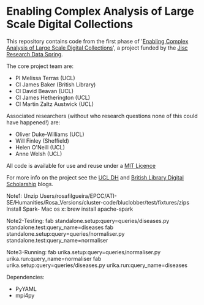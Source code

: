 # Enabling Complex Analysis of Large Scale Digital Collections

This repository contains code from the first phase of '[Enabling Complex Analysis of Large Scale Digital Collections](http://figshare.com/articles/Enabling_Complex_Analysis_of_Large_Scale_Digital_Collections/1319482)', a project funded by the [Jisc Research Data Spring](http://opensource.org/licenses/MIT).

The core project team are:

- PI Melissa Terras (UCL)
- CI James Baker (British Library)
- CI David Beavan (UCL)
- CI James Hetherington (UCL)
- CI Martin Zaltz Austwick (UCL)

Associated researchers (without who research questions none of this could have happened!) are:
- Oliver Duke-Williams (UCL)
- Will Finley (Sheffield)
- Helen O'Neill (UCL)
- Anne Welsh (UCL)

All code is available for use and reuse under a [MIT Licence](http://opensource.org/licenses/MIT)

For more info on the project see the [UCL DH](http://blogs.ucl.ac.uk/dh/2015/05/07/bluclobber-or-enabling-complex-analysis-of-large-scale-digital-collections/) and [British Library Digital Scholarship](http://britishlibrary.typepad.co.uk/digital-scholarship/) blogs.


Note1: Unzip Users/rosafilgueira/EPCC/ATI-SE/Humanities/Rosa_Versions/cluster-code/bluclobber/test/fixtures/zips
      Install Spark- Mac os x: brew install apache-spark


Note2-Testing: fab standalone.setup:query=queries/diseases.py standalone.test:query_name=diseases
       fab standalone.setup:query=queries/normaliser.py standalone.test:query_name=normaliser
       
Note3-Running: fab urika.setup:query=queries/normaliser.py urika.run:query_name=normaliser
       fab urika.setup:query=queries/diseases.py urika.run:query_name=diseases


Dependencies:
- PyYAML
- mpi4py


